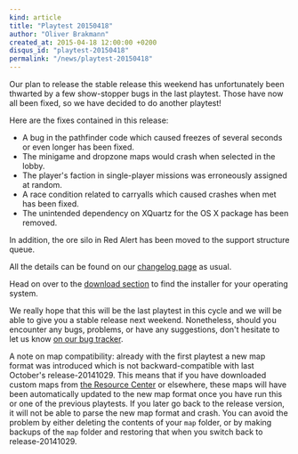 ```yaml
---
kind: article
title: "Playtest 20150418"
author: "Oliver Brakmann"
created_at: 2015-04-18 12:00:00 +0200
disqus_id: "playtest-20150418"
permalink: "/news/playtest-20150418"
---
```


Our plan to release the stable release this weekend has unfortunately been thwarted by a few show-stopper bugs in the last playtest. Those have now all been fixed, so we have decided to do another playtest!

Here are the fixes contained in this release:

  - A bug in the pathfinder code which caused freezes of several seconds or even longer has been fixed.
  - The minigame and dropzone maps would crash when selected in the lobby.
  - The player's faction in single-player missions was erroneously assigned at random.
  - A race condition related to carryalls which caused crashes when met has been fixed.
  - The unintended dependency on XQuartz for the OS X package has been removed.

In addition, the ore silo in Red Alert has been moved to the support structure queue.

All the details can be found on our [changelog page](https://github.com/OpenRA/OpenRA/wiki/Historical-Changelogs) as usual.

Head on over to the [download section](/download/) to find the installer for your operating system.

We really hope that this will be the last playtest in this cycle and we will be able to give you a stable release next weekend. Nonetheless, should you encounter any bugs, problems, or have any suggestions, don't hesitate to let us know [on our bug tracker](http://bugs.openra.net).

A note on map compatibility: already with the first playtest a new map format was introduced which is not backward-compatible with last October's release-20141029. This means that if you have downloaded custom maps from [the Resource Center](http://resource.openra.net) or elsewhere, these maps will have been automatically updated to the new map format once you have run this or one of the previous playtests. If you later go back to the release version, it will not be able to parse the new map format and crash. You can avoid the problem by either deleting the contents of your `map` folder, or by making backups of the `map` folder and restoring that when you switch back to release-20141029.
